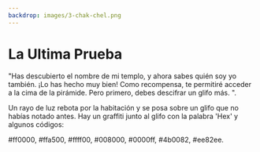 ```yaml
---
backdrop: images/3-chak-chel.png
---
```


# La Ultima Prueba

"Has descubierto el nombre de mi templo, y ahora sabes quién soy yo también. ¡Lo has hecho muy bien! Como recompensa, te permitiré acceder a la cima de la pirámide. Pero primero, debes descifrar un glifo más. ".

Un rayo de luz rebota por la habitación y se posa sobre un glifo que no habías notado antes. Hay un graffiti junto al glifo con la palabra 'Hex' y algunos códigos:

#ff0000, #ffa500, #ffff00, #008000, #0000ff, #4b0082, #ee82ee.

<Item id="16" />

<Puzzle6/>
